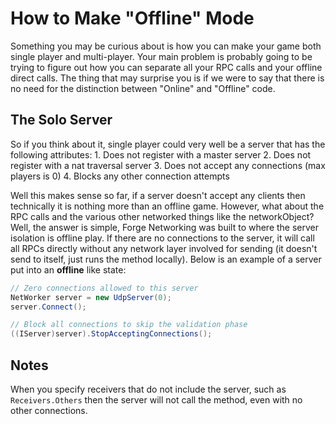 # How to Make "Offline" Mode

Something you may be curious about is how you can make your game both single player and multi-player. Your main problem is probably going to be trying to figure out how you can separate all your RPC calls and your offline direct calls. The thing that may surprise you is if we were to say that there is no need for the distinction between "Online" and "Offline" code.

## The Solo Server

So if you think about it, single player could very well be a server that has the following attributes: 1. Does not register with a master server 2. Does not register with a nat traversal server 3. Does not accept any connections \(max players is 0\) 4. Blocks any other connection attempts

Well this makes sense so far, if a server doesn't accept any clients then technically it is nothing more than an offline game. However, what about the RPC calls and the various other networked things like the networkObject? Well, the answer is simple, Forge Networking was built to where the server isolation is offline play. If there are no connections to the server, it will call all RPCs directly without any network layer involved for sending \(it doesn't send to itself, just runs the method locally\). Below is an example of a server put into an **offline** like state:

```csharp
// Zero connections allowed to this server
NetWorker server = new UdpServer(0);
server.Connect();

// Block all connections to skip the validation phase
((IServer)server).StopAcceptingConnections();
```

## Notes

When you specify receivers that do not include the server, such as `Receivers.Others` then the server will not call the method, even with no other connections.

